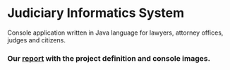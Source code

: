 # Judiciary Informatics System

Console application written in Java language for lawyers, attorney offices, judges and citizens.

### Our [report](https://github.com/GTUProject9/judiciary-informatics-system/blob/main/CSE222_Group9_Final_Report.pdf "report") with the project definition and console images.

